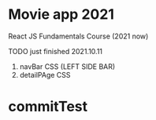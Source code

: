 # Movie app 2021

React JS Fundamentals Course (2021 now)

TODO
just finished 2021.10.11
1. navBar CSS (LEFT SIDE BAR)
2. detailPAge CSS
# commitTest